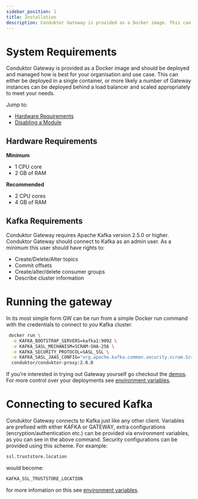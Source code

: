 ```yaml
---
sidebar_position: 1
title: Installation
description: Conduktor Gateway is provided as a Docker image. This can either be deployed in a single container or a number of proxies can be deployed behind a load balancer.
---
```


# System Requirements

Conduktor Gateway is provided as a Docker image and should be deployed and managed how is best for your organisation and use case. This can either be deployed in a single container, or more likely a number of Gateway instances can be deployed behind a load balancer and scaled appropriately to meet your needs.

Jump to:

- [Hardware Requirements](#hardware-requirements)
- [Disabling a Module](#disabling-a-module)

## Hardware Requirements

**Minimum**

- 1 CPU core
- 2 GB of RAM

**Recommended**

- 2 CPU cores
- 4 GB of RAM

## Kafka Requirements

Conduktor Gateway requires Apache Kafka version 2.5.0 or higher. Conduktor Gateway should connect to Kafka as an admin user. As a minimum this user should have rights to:

- Create/Delete/Alter topics
- Commit offsets
- Create/alter/delete consumer groups
- Describe cluster information

# Running the gateway
In its most simple form GW can be run from a simple Docker run command with the credentials to connect to you Kafka cluster.

```bash
 docker run \
  -e KAFKA_BOOTSTRAP_SERVERS=kafka1:9092 \
  -e KAFKA_SASL_MECHANISM=SCRAM-SHA-256 \
  -e KAFKA_SECURITY_PROTOCOL=SASL_SSL \
  -e KAFKA_SASL_JAAS_CONFIG="org.apache.kafka.common.security.scram.ScramLoginModule required username='usr' password='pwd';"\
  conduktor/conduktor-proxy:2.0.0
```
If you're interested in trying out Gateway yourself go checkout the [demos](https://github.com/conduktor/conduktor-proxy-demos).
For more control over your deployments see [environment variables](/gateway/configuration/env-variables/).

# Connecting to secured Kafka

Conduktor Gateway connects to Kafka just like any other client. Variables are prefixed with either KAFKA or GATEWAY, extra configurations (encryption/authentication etc.) can be provided via environment variables, as you can see in the above command. 
Security configurations can be provided using this scheme. For example:

```bash
ssl.truststore.location
```

would become:

```bash
KAFKA_SSL_TRUSTSTORE_LOCATION
```

for more infomation on this see [environment variables](/gateway/configuration/env-variables/).
